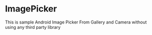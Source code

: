 # ImagePicker
This is sample Android Image Picker From Gallery and Camera without using any third party library
